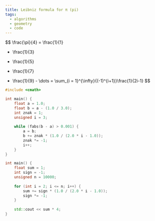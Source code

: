 ```yaml
---
title: Leibniz formula for π (pi)
tags:
  - algorithms
  - geometry
  - code
---
```



$$
\frac{\pi}{4} 
=  \frac{1}{1}
-  \frac{1}{3}
+  \frac{1}{5}
-  \frac{1}{7}
+  \frac{1}{9} - \dots = \sum_{i = 1}^{\infty}{(-1)^{i+1}}\frac{1}{2i-1}
$$


```cpp
#include <cmath>

int main() {  
    float a = 1.0;  
    float b = a - (1.0 / 3.0);  
    int znak = 1;  
    unsigned i = 3;  
  
    while (fabs(b - a) > 0.001) {  
        a = b;  
        b += znak * (1.0 / (2.0 * i - 1.0));  
        znak *= -1;  
        i++;  
    }  
}
```


```cpp
int main() {  
    float sum = 1;  
    int sign = -1;  
    unsigned n = 10000;  
  
    for (int i = 2; i <= n; i++) {  
        sum += sign * (1.0 / (2.0 * i - 1.0));  
        sign *= -1;  
    }  
  
    std::cout << sum * 4;  
}
```